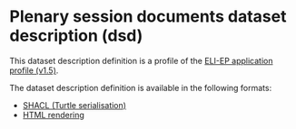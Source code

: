# Plenary session documents dataset description (dsd)

This dataset description definition is a profile of the [ELI-EP application profile (v1.5)](https://europarl.github.io/eli-ep/1.5/).


The dataset description definition is available in the following formats:
- [SHACL (Turtle serialisation)](./eli-ep_plenary-session-documents.shacl.ttl)
- [HTML rendering](https://europarl.github.io/eli-ep/dsd/plenary-session-documents)
